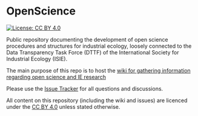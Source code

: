 # OpenScience

[![License: CC BY 4.0](https://img.shields.io/badge/License-CC%20BY%204.0-lightgrey.svg)](https://creativecommons.org/licenses/by/4.0/)

Public repository documenting the development of open science procedures and structures for industrial ecology, loosely connected to the Data Transparency Task Force (DTTF) of the International Society for Industrial Ecology (ISIE).

The main purpose of this repo is to host the [wiki for gathering information regarding open science and IE research]( https://github.com/IndEcol/OpenScience/wiki)

Please use the [Issue Tracker](https://github.com/IndEcol/OpenScience/issues) for all questions and discussions.

All content on this repository (including the wiki and issues) are licenced under the [CC BY 4.0](https://creativecommons.org/licenses/by/4.0/) unless stated otherwise. 

